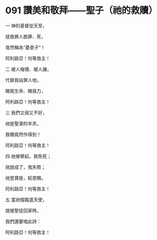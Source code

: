 # 091 讚美和敬拜——聖子（祂的救贖）

一 神的基督從天至，

拯救罪人脫罪、死，

竟然稱為“憂患子”！

阿利路亞！何等救主！

二 被人侮慢、被人譏，

代替我站罪人地，

賜我生命、賜我力，

阿利路亞！何等救主！

三 我們又弱又不好，

祂是聖潔的羊羔，

救贖竟然作得到！

阿利路亞！何等救主！

四 祂被舉起，我免死；

祂說成了，鬼失勢；

祂登寶座，給恩賜。

阿利路亞！何等救主！

五 當祂復臨遣天使，

提接聖徒回家時，

我們還要唱此詩：

阿利路亞！何等救主！

